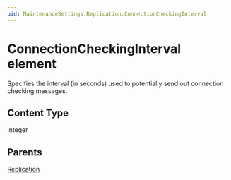 ```yaml
---
uid: MaintenanceSettings.Replication.ConnectionCheckingInterval
---
```


# ConnectionCheckingInterval element

Specifies the interval (in seconds) used to potentially send out connection checking messages.

## Content Type

integer

## Parents

[Replication](xref:MaintenanceSettings.Replication)
